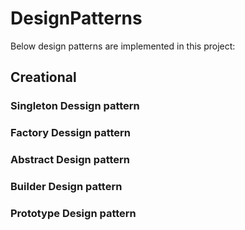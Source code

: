 # DesignPatterns

Below design patterns are implemented in this project:
## Creational
### Singleton Dessign pattern
### Factory Dessign pattern
### Abstract Design pattern
### Builder Design pattern
### Prototype Design pattern
